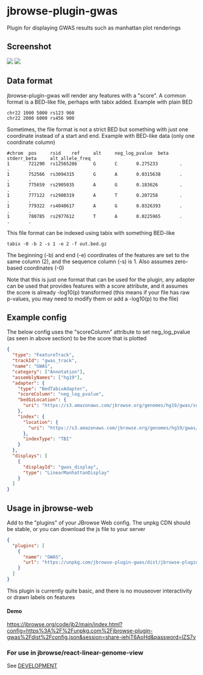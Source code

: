 # jbrowse-plugin-gwas

Plugin for displaying GWAS results such as manhattan plot renderings

## Screenshot

![](img/1.png)
![](img/2.png)

## Data format

jbrowse-plugin-gwas will render any features with a "score". A common format is a BED-like file, perhaps with tabix added. Example with plain BED

```
chr22 1000 5000 rs123 960
chr22 2000 6000 rs456 900
```

Sometimes, the file format is not a strict BED but something with just one coordinate instead of a start and end. Example with BED-like data (only one coordinate column)

```
#chrom  pos     rsid    ref     alt     neg_log_pvalue  beta    stderr_beta     alt_allele_freq
1       721290  rs12565286      G       C       0.275233        .       .       .
1       752566  rs3094315       G       A       0.0315638       .       .       .
1       775659  rs2905035       A       G       0.183626        .       .       .
1       777122  rs2980319       A       T       0.207258        .       .       .
1       779322  rs4040617       A       G       0.0326393       .       .       .
1       780785  rs2977612       T       A       0.0225965       .       .       .
```

This file format can be indexed using tabix with something BED-like

```
tabix -0 -b 2 -s 1 -e 2 -f out.bed.gz
```

The beginning (-b) and end (-e) coordinates of the features are set to the same
column (2), and the sequence column (-s) is 1. Also assumes zero-based
coordinates (-0)

Note that this is just one format that can be used for the plugin, any adapter
can be used that provides features with a score attribute, and it assumes the
score is already -log10(p) transformed (this means if your file has raw
p-values, you may need to modify them or add a -log10(p) to the file)

## Example config

The below config uses the "scoreColumn" attribute to set neg_log_pvalue (as
seen in above section) to be the score that is plotted

```json
{
  "type": "FeatureTrack",
  "trackId": "gwas_track",
  "name": "GWAS",
  "category": ["Annotation"],
  "assemblyNames": ["hg19"],
  "adapter": {
    "type": "BedTabixAdapter",
    "scoreColumn": "neg_log_pvalue",
    "bedGzLocation": {
      "uri": "https://s3.amazonaws.com/jbrowse.org/genomes/hg19/gwas/summary_stats.txt.gz"
    },
    "index": {
      "location": {
        "uri": "https://s3.amazonaws.com/jbrowse.org/genomes/hg19/gwas/summary_stats.txt.gz.tbi"
      },
      "indexType": "TBI"
    }
  },
  "displays": [
    {
      "displayId": "gwas_display",
      "type": "LinearManhattanDisplay"
    }
  ]
}
```

## Usage in jbrowse-web

Add to the "plugins" of your JBrowse Web config. The unpkg CDN should be stable, or you can download the js file to your server

```json
{
  "plugins": [
    {
      "name": "GWAS",
      "url": "https://unpkg.com/jbrowse-plugin-gwas/dist/jbrowse-plugin-gwas.umd.production.min.js"
    }
  ]
}
```

This plugin is currently quite basic, and there is no mouseover interactivity or drawn labels on features

#### Demo

https://jbrowse.org/code/jb2/main/index.html?config=https%3A%2F%2Funpkg.com%2Fjbrowse-plugin-gwas%2Fdist%2Fconfig.json&session=share-iehjT6AoHd&password=lZS7v

### For use in jbrowse/react-linear-genome-view

See [DEVELOPMENT](DEVELOPMENT.md)
